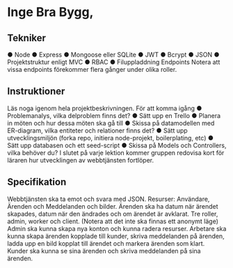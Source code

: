 # Inge Bra Bygg,

## Tekniker
● Node
● Express
● Mongoose eller SQLite
● JWT
● Bcrypt
● JSON
● Projektstruktur enligt MVC
● RBAC
● Filuppladdning
Endpoints
Notera att vissa endpoints förekommer flera gånger under olika roller.

## Instruktioner
Läs noga igenom hela projektbeskrivningen.
För att komma igång
● Problemanalys, vilka delproblem finns det?
● Sätt upp en Trello
● Planera in möten och hur dessa möten ska gå till
● Skissa på datamodellen med ER-diagram, vilka entiteter och relationer finns det?
● Sätt upp utvecklingsmiljön (forka repo, initiera node-projekt, boilerplating, etc)
● Sätt upp databasen och ett seed-script
● Skissa på Models och Controllers, vilka behöver du?
I slutet på varje lektion kommer gruppen redovisa kort för läraren hur utvecklingen av
webbtjänsten fortlöper.

## Specifikation
Webbtjänsten ska ta emot och svara med JSON.
Resurser: Användare, Ärenden och Meddelanden och bilder.
Ärenden ska ha datum när ärendet skapades, datum när den ändrades och om ärendet är
avklarat.
Tre roller, admin, worker och client. (Notera att det inte ska finnas ett anonymt läge)
Admin ska kunna skapa nya konton och kunna radera resurser.
Arbetare ska kunna skapa ärenden kopplade till kunder, skriva meddelanden på ärenden,
ladda upp en bild kopplat till ärendet och markera ärenden som klart.
Kunder ska kunna se sina ärenden och skriva meddelanden på sina ärenden.


